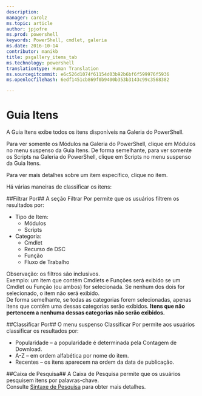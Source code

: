 ```yaml
---
description: 
manager: carolz
ms.topic: article
author: jpjofre
ms.prod: powershell
keywords: PowerShell, cmdlet, galeria
ms.date: 2016-10-14
contributor: manikb
title: psgallery_items_tab
ms.technology: powershell
translationtype: Human Translation
ms.sourcegitcommit: e6c526d1074f61154d03b92b6bf6f599976f5936
ms.openlocfilehash: 6edf1451cb869f0b9400b353b3143c99c3568382

---
```


Guia Itens
==========

A Guia Itens exibe todos os itens disponíveis na Galeria do PowerShell.

Para ver somente os Módulos na Galeria do PowerShell, clique em Módulos no menu suspenso da Guia Itens.  De forma semelhante, para ver somente os Scripts na Galeria do PowerShell, clique em Scripts no menu suspenso da Guia Itens.  

Para ver mais detalhes sobre um item específico, clique no item.

Há várias maneiras de classificar os itens:

##Filtrar Por##
A seção Filtrar Por permite que os usuários filtrem os resultados por:
* Tipo de Item:
    * Módulos
    * Scripts
* Categoria:
    * Cmdlet
    * Recurso de DSC
    * Função
    * Fluxo de Trabalho

Observação: os filtros são inclusivos.  
Exemplo: um item que contém Cmdlets e Funções será exibido se um Cmdlet ou Função (ou ambos) for selecionada.  Se nenhum dos dois for selecionado, o item não será exibido.  
De forma semelhante, se todas as categorias forem selecionadas, apenas itens que contêm uma dessas categorias serão exibidos. **Itens que não pertencem a nenhuma dessas categorias não serão exibidos.**

##Classificar Por## 
O menu suspenso Classificar Por permite aos usuários classificar os resultados por:
* Popularidade – a popularidade é determinada pela Contagem de Download.
* A-Z – em ordem alfabética por nome do item.
* Recentes – os itens aparecem na ordem da data de publicação.


##Caixa de Pesquisa##
A Caixa de Pesquisa permite que os usuários pesquisem itens por palavras-chave.  
Consulte [Sintaxe de Pesquisa](./psgallery_search_syntax.md) para obter mais detalhes.




<!--HONumber=Oct16_HO2-->


